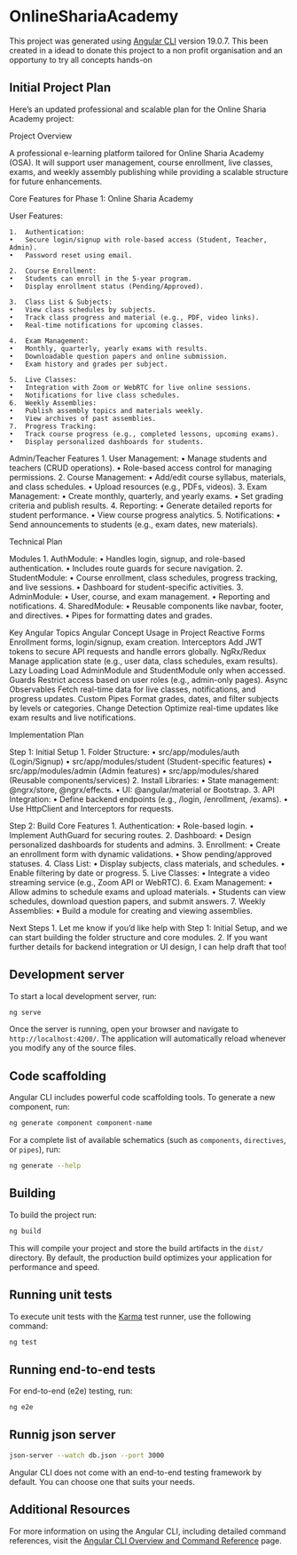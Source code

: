 # OnlineShariaAcademy

This project was generated using [Angular CLI](https://github.com/angular/angular-cli) version 19.0.7.
This been created in a idead to donate this project to a non profit organisation and an opportuny to try all concepts hands-on

## Initial Project Plan
Here’s an updated professional and scalable plan for the Online Sharia Academy project:

Project Overview

A professional e-learning platform tailored for Online Sharia Academy (OSA). It will support user management, course enrollment, live classes, exams, and weekly assembly publishing while providing a scalable structure for future enhancements.

Core Features for Phase 1: Online Sharia Academy

User Features:

	1.	Authentication:
	•	Secure login/signup with role-based access (Student, Teacher, Admin).
	•	Password reset using email.
 
	2.	Course Enrollment:
	•	Students can enroll in the 5-year program.
	•	Display enrollment status (Pending/Approved).
 
	3.	Class List & Subjects:
	•	View class schedules by subjects.
	•	Track class progress and material (e.g., PDF, video links).
	•	Real-time notifications for upcoming classes.
 
	4.	Exam Management:
	•	Monthly, quarterly, yearly exams with results.
	•	Downloadable question papers and online submission.
	•	Exam history and grades per subject.
 
	5.	Live Classes:
	•	Integration with Zoom or WebRTC for live online sessions.
	•	Notifications for live class schedules.
	6.	Weekly Assemblies:
	•	Publish assembly topics and materials weekly.
	•	View archives of past assemblies.
	7.	Progress Tracking:
	•	Track course progress (e.g., completed lessons, upcoming exams).
	•	Display personalized dashboards for students.

Admin/Teacher Features
	1.	User Management:
	•	Manage students and teachers (CRUD operations).
	•	Role-based access control for managing permissions.
	2.	Course Management:
	•	Add/edit course syllabus, materials, and class schedules.
	•	Upload resources (e.g., PDFs, videos).
	3.	Exam Management:
	•	Create monthly, quarterly, and yearly exams.
	•	Set grading criteria and publish results.
	4.	Reporting:
	•	Generate detailed reports for student performance.
	•	View course progress analytics.
	5.	Notifications:
	•	Send announcements to students (e.g., exam dates, new materials).

Technical Plan

Modules
	1.	AuthModule:
	•	Handles login, signup, and role-based authentication.
	•	Includes route guards for secure navigation.
	2.	StudentModule:
	•	Course enrollment, class schedules, progress tracking, and live sessions.
	•	Dashboard for student-specific activities.
	3.	AdminModule:
	•	User, course, and exam management.
	•	Reporting and notifications.
	4.	SharedModule:
	•	Reusable components like navbar, footer, and directives.
	•	Pipes for formatting dates and grades.

Key Angular Topics
Angular Concept	Usage in Project
Reactive Forms	Enrollment forms, login/signup, exam creation.
Interceptors	Add JWT tokens to secure API requests and handle errors globally.
NgRx/Redux	Manage application state (e.g., user data, class schedules, exam results).
Lazy Loading	Load AdminModule and StudentModule only when accessed.
Guards	Restrict access based on user roles (e.g., admin-only pages).
Async Observables	Fetch real-time data for live classes, notifications, and progress updates.
Custom Pipes	Format grades, dates, and filter subjects by levels or categories.
Change Detection	Optimize real-time updates like exam results and live notifications.

Implementation Plan

Step 1: Initial Setup
	1.	Folder Structure:
	•	src/app/modules/auth (Login/Signup)
	•	src/app/modules/student (Student-specific features)
	•	src/app/modules/admin (Admin features)
	•	src/app/modules/shared (Reusable components/services)
	2.	Install Libraries:
	•	State management: @ngrx/store, @ngrx/effects.
	•	UI: @angular/material or Bootstrap.
	3.	API Integration:
	•	Define backend endpoints (e.g., /login, /enrollment, /exams).
	•	Use HttpClient and Interceptors for requests.

Step 2: Build Core Features
	1.	Authentication:
	•	Role-based login.
	•	Implement AuthGuard for securing routes.
	2.	Dashboard:
	•	Design personalized dashboards for students and admins.
	3.	Enrollment:
	•	Create an enrollment form with dynamic validations.
	•	Show pending/approved statuses.
	4.	Class List:
	•	Display subjects, class materials, and schedules.
	•	Enable filtering by date or progress.
	5.	Live Classes:
	•	Integrate a video streaming service (e.g., Zoom API or WebRTC).
	6.	Exam Management:
	•	Allow admins to schedule exams and upload materials.
	•	Students can view schedules, download question papers, and submit answers.
	7.	Weekly Assemblies:
	•	Build a module for creating and viewing assemblies.

Next Steps
	1.	Let me know if you’d like help with Step 1: Initial Setup, and we can start building the folder structure and core modules.
	2.	If you want further details for backend integration or UI design, I can help draft that too!
 
## Development server

To start a local development server, run:

```bash
ng serve
```

Once the server is running, open your browser and navigate to `http://localhost:4200/`. The application will automatically reload whenever you modify any of the source files.

## Code scaffolding

Angular CLI includes powerful code scaffolding tools. To generate a new component, run:

```bash
ng generate component component-name
```

For a complete list of available schematics (such as `components`, `directives`, or `pipes`), run:

```bash
ng generate --help
```

## Building

To build the project run:

```bash
ng build
```

This will compile your project and store the build artifacts in the `dist/` directory. By default, the production build optimizes your application for performance and speed.

## Running unit tests

To execute unit tests with the [Karma](https://karma-runner.github.io) test runner, use the following command:

```bash
ng test
```

## Running end-to-end tests

For end-to-end (e2e) testing, run:

```bash
ng e2e
```

## Runnig json server
```bash
json-server --watch db.json --port 3000
```
Angular CLI does not come with an end-to-end testing framework by default. You can choose one that suits your needs.

## Additional Resources

For more information on using the Angular CLI, including detailed command references, visit the [Angular CLI Overview and Command Reference](https://angular.dev/tools/cli) page.
